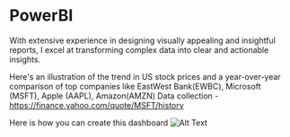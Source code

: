 # PowerBI
With extensive experience in designing visually appealing and insightful reports, I excel at transforming complex data into clear and actionable insights.

Here's an illustration of the trend in US stock prices and a year-over-year comparison of top companies like EastWest Bank(EWBC), Microsoft (MSFT), Apple (AAPL), Amazon(AMZN)
Data collection - https://finance.yahoo.com/quote/MSFT/history


Here is how you can create this dashboard 
![Alt Text](relative/path/to/image.png)
